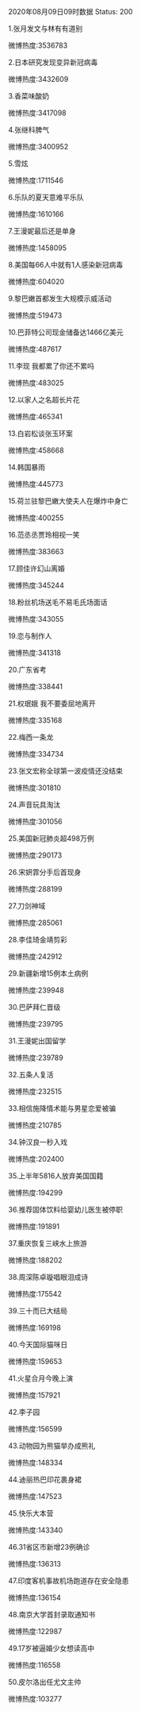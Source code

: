 2020年08月09日09时数据
Status: 200

1.张月发文与林有有道别

微博热度:3536783

2.日本研究发现变异新冠病毒

微博热度:3432609

3.香菜味酸奶

微博热度:3417098

4.张继科脾气

微博热度:3400952

5.雪炫

微博热度:1711546

6.乐队的夏天意难平乐队

微博热度:1610166

7.王漫妮最后还是单身

微博热度:1458095

8.美国每66人中就有1人感染新冠病毒

微博热度:604020

9.黎巴嫩首都发生大规模示威活动

微博热度:519473

10.巴菲特公司现金储备达1466亿美元

微博热度:487617

11.李现 我都累了你还不累吗

微博热度:483025

12.以家人之名超长片花

微博热度:465341

13.白岩松谈张玉环案

微博热度:458668

14.韩国暴雨

微博热度:445773

15.荷兰驻黎巴嫩大使夫人在爆炸中身亡

微博热度:400255

16.范丞丞贾玲相视一笑

微博热度:383663

17.顾佳许幻山离婚

微博热度:345244

18.粉丝机场送毛不易毛氏场面话

微博热度:343055

19.恋与制作人

微博热度:341318

20.广东省考

微博热度:338441

21.权珉娥 我不要委屈地离开

微博热度:335168

22.梅西一条龙

微博热度:334734

23.张文宏称全球第一波疫情还没结束

微博热度:301810

24.声音玩具淘汰

微博热度:301056

25.美国新冠肺炎超498万例

微博热度:290173

26.宋妍霏分手后首现身

微博热度:288199

27.刀剑神域

微博热度:285061

28.李佳琦金靖剪彩

微博热度:242912

29.新疆新增15例本土病例

微博热度:239948

30.巴萨拜仁晋级

微博热度:239795

31.王漫妮出国留学

微博热度:239789

32.五条人复活

微博热度:232515

33.相信施降情术能与男星恋爱被骗

微博热度:210785

34.钟汉良一秒入戏

微博热度:202400

35.上半年5816人放弃美国国籍

微博热度:194299

36.推荐固体饮料给婴幼儿医生被停职

微博热度:191891

37.重庆恢复三峡水上旅游

微博热度:188202

38.周深陈卓璇唱眼泪成诗

微博热度:175542

39.三十而已大结局

微博热度:169198

40.今天国际猫咪日

微博热度:159653

41.火星合月今晚上演

微博热度:157921

42.李子园

微博热度:156599

43.动物园为熊猫举办成熊礼

微博热度:148334

44.迪丽热巴印花裹身裙

微博热度:147523

45.快乐大本营

微博热度:143340

46.31省区市新增23例确诊

微博热度:136313

47.印度客机事故机场跑道存在安全隐患

微博热度:136154

48.南京大学首封录取通知书

微博热度:122987

49.17岁被逼婚少女想读高中

微博热度:116558

50.皮尔洛出任尤文主帅

微博热度:103277

